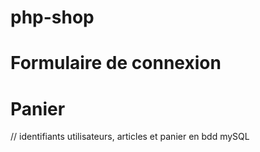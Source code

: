 # php-shop
# Formulaire de connexion
# Panier
// identifiants utilisateurs, articles et panier en bdd mySQL
